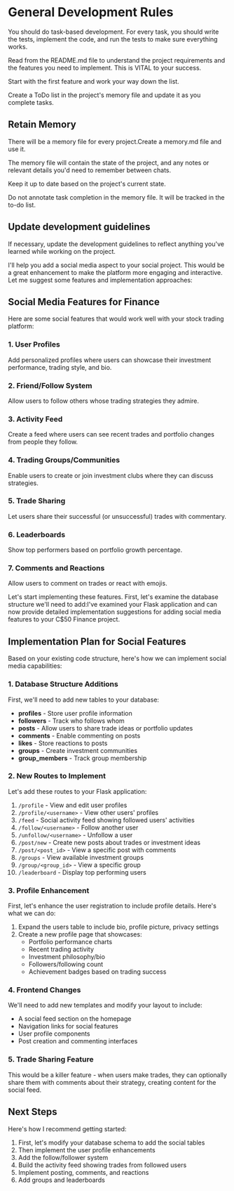 # General Development Rules

You should do task-based development. For every task, you should write the tests, implement the code, and run the tests to make sure everything works. 

Read from the README.md file to understand the project requirements and the features you need to implement. This is VITAL to your success.

Start with the first feature and work your way down the list.

Create a ToDo list in the project's memory file and update it as you complete tasks.

## Retain Memory

There will be a memory file for every project.Create a memory.md file and use it. 

The memory file will contain the state of the project, and any notes or relevant details you'd need to remember between chats.

Keep it up to date based on the project's current state. 

Do not annotate task completion in the memory file. It will be tracked in the to-do list.

## Update development guidelines

If necessary, update the development guidelines to reflect anything you've learned while working on the project.

I'll help you add a social media aspect to your social project. This would be a great enhancement to make the platform more engaging and interactive. Let me suggest some features and implementation approaches:

## Social Media Features for  Finance

Here are some social features that would work well with your stock trading platform:

### 1. User Profiles
Add personalized profiles where users can showcase their investment performance, trading style, and bio.

### 2. Friend/Follow System
Allow users to follow others whose trading strategies they admire.

### 3. Activity Feed
Create a feed where users can see recent trades and portfolio changes from people they follow.

### 4. Trading Groups/Communities
Enable users to create or join investment clubs where they can discuss strategies.

### 5. Trade Sharing
Let users share their successful (or unsuccessful) trades with commentary.

### 6. Leaderboards
Show top performers based on portfolio growth percentage.

### 7. Comments and Reactions
Allow users to comment on trades or react with emojis.

Let's start implementing these features. First, let's examine the database structure we'll need to add:I've examined your Flask application and can now provide detailed implementation suggestions for adding social media features to your C$50 Finance project.

## Implementation Plan for Social Features

Based on your existing code structure, here's how we can implement social media capabilities:

### 1. Database Structure Additions

First, we'll need to add new tables to your database:

- **profiles** - Store user profile information
- **followers** - Track who follows whom
- **posts** - Allow users to share trade ideas or portfolio updates
- **comments** - Enable commenting on posts
- **likes** - Store reactions to posts
- **groups** - Create investment communities
- **group_members** - Track group membership

### 2. New Routes to Implement

Let's add these routes to your Flask application:

1. `/profile` - View and edit user profiles
2. `/profile/<username>` - View other users' profiles
3. `/feed` - Social activity feed showing followed users' activities
4. `/follow/<username>` - Follow another user
5. `/unfollow/<username>` - Unfollow a user
6. `/post/new` - Create new posts about trades or investment ideas
7. `/post/<post_id>` - View a specific post with comments
8. `/groups` - View available investment groups
9. `/group/<group_id>` - View a specific group
10. `/leaderboard` - Display top performing users

### 3. Profile Enhancement

First, let's enhance the user registration to include profile details. Here's what we can do:

1. Expand the users table to include bio, profile picture, privacy settings
2. Create a new profile page that showcases:
   - Portfolio performance charts
   - Recent trading activity
   - Investment philosophy/bio
   - Followers/following count
   - Achievement badges based on trading success

### 4. Frontend Changes

We'll need to add new templates and modify your layout to include:
- A social feed section on the homepage
- Navigation links for social features
- User profile components
- Post creation and commenting interfaces

### 5. Trade Sharing Feature

This would be a killer feature - when users make trades, they can optionally share them with comments about their strategy, creating content for the social feed.

## Next Steps

Here's how I recommend getting started:

1. First, let's modify your database schema to add the social tables
2. Then implement the user profile enhancements
3. Add the follow/follower system
4. Build the activity feed showing trades from followed users
5. Implement posting, comments, and reactions
6. Add groups and leaderboards

